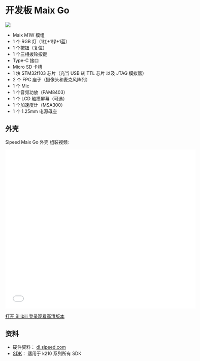 开发板 Maix Go
===========

![](https://cdn.sipeed.com/wiki/maix/board/Go.jpg)

* Maix M1W 模组
* 1 个 RGB 灯（1红+1绿+1蓝）
* 1 个按钮（复位）
* 1 个三相拨轮按键
* Type-C 接口
* Micro SD 卡槽
* 1 块 STM32f103 芯片（充当 USB 转 TTL 芯片 以及 JTAG 模拟器）
* 2 个 FPC 座子（摄像头和麦克风阵列）
* 1 个 Mic
* 1 个音频功放（PAM8403）
* 1 个 LCD 触摸屏幕（可选）
* 1 个加速度计（MSA300）
* 1 个 1.25mm 电源母座

## 外壳

Sipeed Maix Go 外壳 组装视频:

<iframe width="600" height="500" src="//player.bilibili.com/player.html?aid=41016793&cid=72048223&page=1" frameborder="0" allow="accelerometer; autoplay; encrypted-media; gyroscope; picture-in-picture" allowfullscreen></iframe>

[打开 BIlibili 登录观看高清版本](https://player.bilibili.com/player.html?aid=41016793&cid=72048223&page=1)


## 资料

* 硬件资料： [dl.sipeed.com](http://dl.sipeed.com/MAIX/HDK/Maix-GO/)
* [SDK](../sdk/README.md)： 适用于 k210 系列所有 SDK

